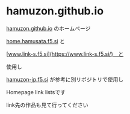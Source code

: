 # hamuzon.github.io
[hamuzon.github.io](https://hamuzon.github.io) のホームページ

[home.hamusata.f5.si](https://home.hamusata.f5.si/) と

[www.link-s.f5.si](https://www.link-s.f5.si/)　と

使用し

[hamuzon-jp.f5.si](https://hamuzon-jp.f5.si/) が参考に別リポジトリで使用し

Homepage link listsです

link先の作品も見て行ってください
